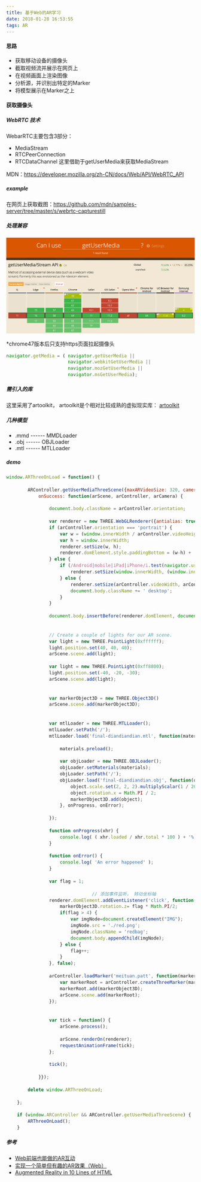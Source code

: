 ```yaml
---
title: 基于Web的AR学习
date: 2018-01-28 16:53:55
tags: AR
---
```


#### 思路

- 获取移动设备的摄像头
- 截取视频流并展示在网页上
- 在视频画面上渲染图像
- 分析源，并识别出特定的Marker
- 将模型展示在Marker之上

#### 获取摄像头

##### WebRTC 技术

WebarRTC主要包含3部分：
- MediaStream
- RTCPeerConnection
- RTCDataChannel
这里借助于getUserMedia来获取MediaStream

MDN：https://developer.mozilla.org/zh-CN/docs/Web/API/WebRTC_API

##### example

在网页上获取截图：https://github.com/mdn/samples-server/tree/master/s/webrtc-capturestill

##### 处理兼容

![getUserMedia](web-ar/getUserMedia.png)

*chrome47版本后只支持https页面拉起摄像头

```javascript
navigator.getMedia = ( navigator.getUserMedia ||
                       navigator.webkitGetUserMedia ||
                       navigator.mozGetUserMedia ||
                       navigator.msGetUserMedia);

```

##### 需引入的库

这里采用了artoolkit，
artoolkit是个相对比较成熟的虚拟现实库：
[artoolkit](https://archive.artoolkit.org/)

##### 几种模型

- .mmd ------ MMDLoader
- .obj ------ OBJLoader
- .mtl ------ MTLLoader

##### demo
```javascript
window.ARThreeOnLoad = function() {

        ARController.getUserMediaThreeScene({maxARVideoSize: 320, cameraParam: './camera_para-iPhone.dat', facing: { exact: 'environment'},
            onSuccess: function(arScene, arController, arCamera) {

                document.body.className = arController.orientation;

                var renderer = new THREE.WebGLRenderer({antialias: true});
                if (arController.orientation === 'portrait') {
                    var w = (window.innerWidth / arController.videoHeight) * arController.videoWidth;
                    var h = window.innerWidth;
                    renderer.setSize(w, h);
                    renderer.domElement.style.paddingBottom = (w-h) + 'px';
                } else {
                    if (/Android|mobile|iPad|iPhone/i.test(navigator.userAgent)) {
                        renderer.setSize(window.innerWidth, (window.innerWidth / arController.videoWidth) * arController.videoHeight);
                    } else {
                        renderer.setSize(arController.videoWidth, arController.videoHeight);
                        document.body.className += ' desktop';
                    }
                }

                document.body.insertBefore(renderer.domElement, document.body.firstChild);


                // Create a couple of lights for our AR scene.
                var light = new THREE.PointLight(0xffffff);
                light.position.set(40, 40, 40);
                arScene.scene.add(light);

                var light = new THREE.PointLight(0xff8800);
                light.position.set(-40, -20, -30);
                arScene.scene.add(light);


                var markerObject3D = new THREE.Object3D()
                arScene.scene.add(markerObject3D);


                var mtlLoader = new THREE.MTLLoader();
                mtlLoader.setPath('/');
                mtlLoader.load('final-diandiandian.mtl', function(materials) {

                    materials.preload();

                    var objLoader = new THREE.OBJLoader();
                    objLoader.setMaterials(materials);
                    objLoader.setPath('/');
                    objLoader.load('final-diandiandian.obj', function(object) {
                        object.scale.set(2, 2, 2).multiplyScalar(1 / 20);
                        object.rotation.x = Math.PI / 2;
                        markerObject3D.add(object);
                    }, onProgress, onError);

                });

                function onProgress(xhr) {
                    console.log( ( xhr.loaded / xhr.total * 100 ) + '% loaded' );
                }

                function onError() {
                    console.log( 'An error happened' );
                }

                var flag = 1;

								// 添加事件监听， 转动坐标轴
                renderer.domElement.addEventListener('click', function(ev) {
                    markerObject3D.rotation.z= flag * Math.PI/2;
                    if(flag > 4) {
                        var imgNode=document.createElement("IMG");
                        imgNode.src = './red.png';
                        imgNode.className = 'redbag';
                        document.body.appendChild(imgNode);
                    } else {
                        flag++;
                    }
                }, false);

                arController.loadMarker('meituan.patt', function(markerId) {
                    var markerRoot = arController.createThreeMarker(markerId);
                    markerRoot.add(markerObject3D);
                    arScene.scene.add(markerRoot);
                });


                var tick = function() {
                    arScene.process();

                    arScene.renderOn(renderer);
                    requestAnimationFrame(tick);
                };

                tick();

            }});

        delete window.ARThreeOnLoad;

    };

    if (window.ARController && ARController.getUserMediaThreeScene) {
        ARThreeOnLoad();
    }
```

##### 参考

- [Web前端也能做的AR互动](http://tgideas.qq.com/webplat/info/news_version3/804/7104/7106/m5723/201612/537832.shtml)
- [实现一个简单但有趣的AR效果（Web）](https://aotu.io/notes/2017/03/24/webar/index.html)
- [Augmented Reality in 10 Lines of HTML](https://medium.com/arjs/augmented-reality-in-10-lines-of-html-4e193ea9fdbf)
